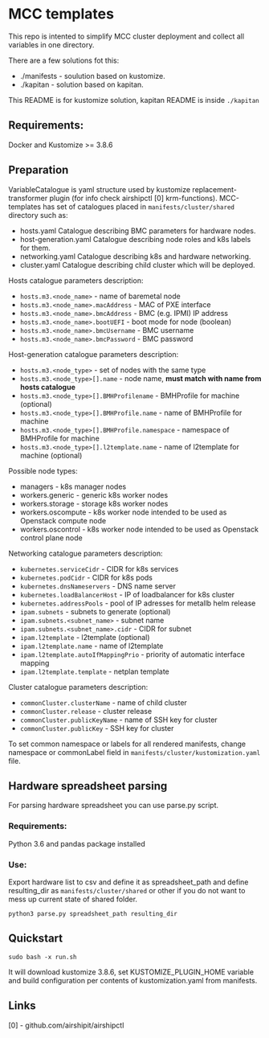 # MCC templates
This repo is intented to simplify MCC cluster deployment and collect all
variables in one directory.

There are a few solutions fot this:
* ./manifests - soulution based on kustomize.
* ./kapitan - solution based on kapitan.

This README is for kustomize solution, kapitan README is inside `./kapitan`

## Requirements:
Docker and Kustomize >= 3.8.6

## Preparation
VariableCatalogue is yaml structure used by kustomize replacement-transformer plugin (for info check airshipctl [0] krm-functions).
MCC-templates has set of catalogues placed in `manifests/cluster/shared` directory such as:
* hosts.yaml
Catalogue describing BMC parameters for hardware nodes.  
* host-generation.yaml
Catalogue describing node roles and k8s labels for them.
* networking.yaml
Catalogue describing k8s and hardware networking.
* cluster.yaml
Catalogue describing child cluster which will be deployed.

Hosts catalogue parameters description:
* `hosts.m3.<node_name>` - name of baremetal node
* `hosts.m3.<node_name>.macAddress` - MAC of PXE interface
* `hosts.m3.<node_name>.bmcAddress` - BMC (e.g. IPMI) IP address
* `hosts.m3.<node_name>.bootUEFI` - boot mode for node (boolean)
* `hosts.m3.<node_name>.bmcUsername` - BMC username
* `hosts.m3.<node_name>.bmcPassword` - BMC password

Host-generation catalogue parameters description:
* `hosts.m3.<node_type>` - set of nodes with the same type
* `hosts.m3.<node_type>[].name` - node name, **must match with name from hosts catalogue**
* `hosts.m3.<node_type>[].BMHProfilename` - BMHProfile for machine (optional)
* `hosts.m3.<node_type>[].BMHProfile.name` - name of BMHProfile for machine
* `hosts.m3.<node_type>[].BMHProfile.namespace` - namespace of BMHProfile for machine
* `hosts.m3.<node_type>[].l2template.name` - name of l2template for machine (optional)

Possible node types:
* managers - k8s manager nodes
* workers.generic - generic k8s worker nodes
* workers.storage - storage k8s worker nodes
* workers.oscompute - k8s worker node intended to be used as Openstack compute node
* workers.oscontrol - k8s worker node intended to be used as Openstack control plane node

Networking catalogue parameters description:
* `kubernetes.serviceCidr` - CIDR for  k8s services
* `kubernetes.podCidr` - CIDR  for k8s pods
* `kubernetes.dnsNameservers` - DNS name server
* `kubernetes.loadBalancerHost` - IP of loadbalancer for k8s cluster
* `kubernetes.addressPools` - pool of IP adresses for metallb helm release
* `ipam.subnets` - subnets to generate (optional)
* `ipam.subnets.<subnet_name>` - subnet name
* `ipam.subnets.<subnet_name>.cidr` - CIDR for subnet
* `ipam.l2template` - l2template (optional)
* `ipam.l2template.name` - name of l2template
* `ipam.l2template.autoIfMappingPrio` - priority of automatic interface mapping
* `ipam.l2template.template` - netplan template

Cluster catalogue parameters description:
* `commonCluster.clusterName` - name of child cluster
* `commonCluster.release` - cluster release
* `commonCluster.publicKeyName` - name of SSH key for cluster
* `commonCluster.publicKey` - SSH key for cluster

To set common namespace or labels for all rendered manifests, change namespace
or commonLabel field in `manifests/cluster/kustomization.yaml` file.

## Hardware spreadsheet parsing

For parsing hardware spreadsheet you can use parse.py script.

### Requirements:
Python 3.6 and pandas package installed

### Use:
Export hardware list to csv and define it as spreadsheet_path and define resulting_dir as `manifests/cluster/shared` or other if you do not want to mess up current state of shared folder.

```python3 parse.py spreadsheet_path resulting_dir```

## Quickstart
``` sudo bash -x run.sh ```

It will download kustomize 3.8.6, set KUSTOMIZE_PLUGIN_HOME variable and build
configuration per contents of kustomization.yaml from manifests.

## Links
[0] - github.com/airshipit/airshipctl
